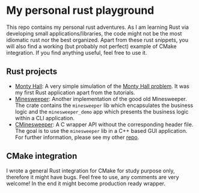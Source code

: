 # My personal rust playground

This repo contains my personal rust adventures. As I am learning Rust via developing small applications/libraries, the code might not be the most idiomatic rust nor the best organized. Apart from these rust snippets, you will also find a working (but probably not perfect) example of CMake integration. If you find anything useful, feel free to use it.

## Rust projects

 - [Monty Hall](monty_hall): A very simple simulation of the [Monty Hall problem](https://en.wikipedia.org/wiki/Monty_Hall_problem). It was my first Rust application apart from the tutorials.
 - [Minesweeper](minesweeper): Another implementation of the good old Minesweeper. The crate contains the `minesweeper` lib which encapsulates the business logic and the `minesweeper_demo` app which presents the business logic within a CLI application.
  - [CMinesweeper](cminesweeper): A C wrapper API without the  corresponding header file. The goal is to use the `minesweeper` lib in a C++ based GUI application. For further information, please see my other [repo](https://github.com/antaljanosbenjamin/miscellaneous/blob/feature/minesweeper-gui/projects/minesweeper/cminesweeper_wrapper/include/CMinesweeper.hpp).

## CMake integration

I wrote a general Rust integration for CMake for study purpose only, therefore it might have bugs. Feel free to use, any comments are very welcome! In the end it might become production ready wrapper.
